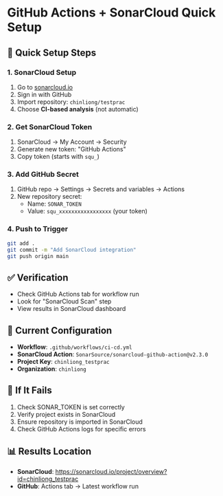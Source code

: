 # GitHub Actions + SonarCloud Quick Setup

## 🚀 Quick Setup Steps

### 1. SonarCloud Setup

1. Go to [sonarcloud.io](https://sonarcloud.io/)
2. Sign in with GitHub
3. Import repository: `chinliong/testprac`
4. Choose **CI-based analysis** (not automatic)

### 2. Get SonarCloud Token

1. SonarCloud → My Account → Security
2. Generate new token: "GitHub Actions"
3. Copy token (starts with `squ_`)

### 3. Add GitHub Secret

1. GitHub repo → Settings → Secrets and variables → Actions
2. New repository secret:
   - Name: `SONAR_TOKEN`
   - Value: `squ_xxxxxxxxxxxxxxxxx` (your token)

### 4. Push to Trigger

```bash
git add .
git commit -m "Add SonarCloud integration"
git push origin main
```

## ✅ Verification

- Check GitHub Actions tab for workflow run
- Look for "SonarCloud Scan" step
- View results in SonarCloud dashboard

## 🔧 Current Configuration

- **Workflow**: `.github/workflows/ci-cd.yml`
- **SonarCloud Action**: `SonarSource/sonarcloud-github-action@v2.3.0`
- **Project Key**: `chinliong_testprac`
- **Organization**: `chinliong`

## 🐛 If It Fails

1. Check SONAR_TOKEN is set correctly
2. Verify project exists in SonarCloud
3. Ensure repository is imported in SonarCloud
4. Check GitHub Actions logs for specific errors

## 📊 Results Location

- **SonarCloud**: https://sonarcloud.io/project/overview?id=chinliong_testprac
- **GitHub**: Actions tab → Latest workflow run

